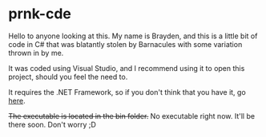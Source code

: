 # prnk-cde
Hello to anyone looking at this. My name is Brayden, and this is a little bit of code in C# that was blatantly stolen by Barnacules with some variation thrown in by me.

It was coded using Visual Studio, and I recommend using it to open this project, should you feel the need to.

It requires the .NET Framework, so if you don't think that you have it, go [here](https://www.microsoft.com/en-us/download/details.aspx?id=48130).

~~The executable is located in the bin folder.~~ No executable right now. It'll be there soon. Don't worry ;D
